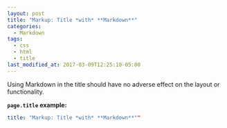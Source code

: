 ```yaml
---
layout: post
title: "Markup: Title *with* **Markdown**"
categories:
  - Markdown
tags:
  - css
  - html
  - title
last_modified_at: 2017-03-09T12:25:10-05:00
---
```


Using Markdown in the title should have no adverse effect on the layout or functionality.

**`page.title` example:**

```yaml
title: "Markup: Title *with* **Markdown**""
```
